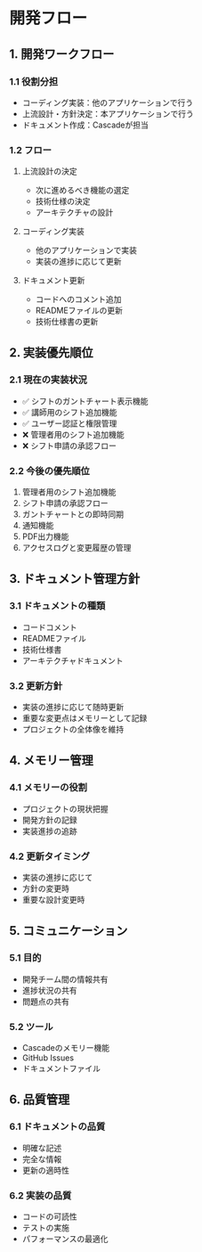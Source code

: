 # 開発フロー

## 1. 開発ワークフロー

### 1.1 役割分担
- コーディング実装：他のアプリケーションで行う
- 上流設計・方針決定：本アプリケーションで行う
- ドキュメント作成：Cascadeが担当

### 1.2 フロー
1. 上流設計の決定
   - 次に進めるべき機能の選定
   - 技術仕様の決定
   - アーキテクチャの設計

2. コーディング実装
   - 他のアプリケーションで実装
   - 実装の進捗に応じて更新

3. ドキュメント更新
   - コードへのコメント追加
   - READMEファイルの更新
   - 技術仕様書の更新

## 2. 実装優先順位

### 2.1 現在の実装状況
- ✅ シフトのガントチャート表示機能
- ✅ 講師用のシフト追加機能
- ✅ ユーザー認証と権限管理
- ❌ 管理者用のシフト追加機能
- ❌ シフト申請の承認フロー

### 2.2 今後の優先順位
1. 管理者用のシフト追加機能
2. シフト申請の承認フロー
3. ガントチャートとの即時同期
4. 通知機能
5. PDF出力機能
6. アクセスログと変更履歴の管理

## 3. ドキュメント管理方針

### 3.1 ドキュメントの種類
- コードコメント
- READMEファイル
- 技術仕様書
- アーキテクチャドキュメント

### 3.2 更新方針
- 実装の進捗に応じて随時更新
- 重要な変更点はメモリーとして記録
- プロジェクトの全体像を維持

## 4. メモリー管理

### 4.1 メモリーの役割
- プロジェクトの現状把握
- 開発方針の記録
- 実装進捗の追跡

### 4.2 更新タイミング
- 実装の進捗に応じて
- 方針の変更時
- 重要な設計変更時

## 5. コミュニケーション

### 5.1 目的
- 開発チーム間の情報共有
- 進捗状況の共有
- 問題点の共有

### 5.2 ツール
- Cascadeのメモリー機能
- GitHub Issues
- ドキュメントファイル

## 6. 品質管理

### 6.1 ドキュメントの品質
- 明確な記述
- 完全な情報
- 更新の適時性

### 6.2 実装の品質
- コードの可読性
- テストの実施
- パフォーマンスの最適化
